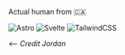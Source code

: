 Actual human from 🇨🇦

![Astro](https://img.shields.io/badge/astro-%232C2052.svg?style=for-the-badge&logo=astro&logoColor=white&style=plastic)
![Svelte](https://img.shields.io/badge/svelte-%23f1413d.svg?style=for-the-badge&logo=svelte&logoColor=white&style=plastic)
![TailwindCSS](https://img.shields.io/badge/tailwindcss-%2338B2AC.svg?style=for-the-badge&logo=tailwind-css&logoColor=white&style=plastic)




*<-- Credit Jordan*

